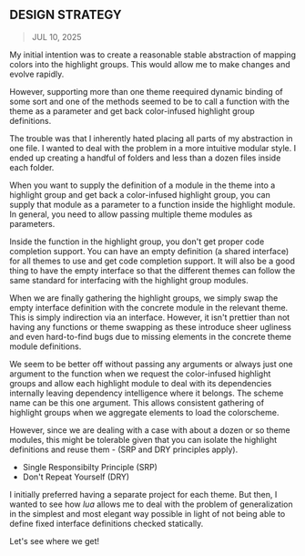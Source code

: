 ## DESIGN STRATEGY
> JUL 10, 2025

My initial intention was to create a reasonable stable abstraction of mapping
colors into the highlight groups.  This would allow me to make changes and evolve
rapidly.

However, supporting more than one theme reequired dynamic binding of some sort
and one of the methods seemed to be to call a function with the theme as a
parameter and get back color-infused highlight group definitions.

The trouble was that I inherently hated placing all parts of my abstraction
in one file.  I wanted to deal with the problem in a more intuitive modular
style.  I ended up creating a handful of folders and less than a dozen files
inside each folder.

When you want to supply the definition of a module in the theme into a highlight
group and get back a color-infused highlight group, you can supply that module
as a parameter to a function inside the highlight module.  In general, you
need to allow passing multiple theme modules as parameters.

Inside the function in the highlight group, you don't get proper code completion
support.  You can have an empty definition (a shared interface) for all themes
to use and get code completion support.  It will also be a good thing to have
the empty interface so that the different themes can follow the same standard
for interfacing with the highlight group modules.

When we are finally gathering the highlight groups, we simply swap the
empty interface definition with the concrete module in the relevant theme.
This is simply indirection via an interface.  However, it isn't prettier
than not having any functions or theme swapping as these introduce sheer
ugliness and even hard-to-find bugs due to missing elements in the concrete
theme module definitions.

We seem to be better off without passing any arguments or always just one
argument to the function when we request the color-infused highlight groups
and allow each highlight module to deal with its dependencies internally
leaving dependency intelligence where it belongs.
The scheme name can be this one argument.  This allows consistent gathering
of highlight groups when we aggregate elements to load the colorscheme.

However, since we are dealing with a case with about a dozen or so theme
modules, this might be tolerable given that you can isolate the highlight
definitions and reuse them - (SRP and DRY principles apply).

* Single Responsibilty Principle (SRP)
* Don't Repeat Yourself (DRY)

I initially preferred having a separate project for each theme.  But then,
I wanted to see how _lua_ allows me to deal with the problem of generalization
in the simplest and most elegant way possible in light of not being able
to define fixed interface definitions checked statically.

Let's see where we get!
